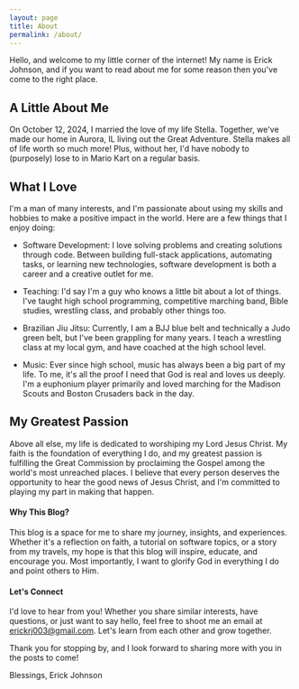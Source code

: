 ```yaml
---
layout: page
title: About
permalink: /about/
---
```


Hello, and welcome to my little corner of the internet! My name is Erick Johnson, and if you want to read about me for some reason then you've come to the right place.

## A Little About Me
On October 12, 2024, I married the love of my life Stella. Together, we've made our home in Aurora, IL living out the Great Adventure. Stella makes all of life worth so much more! Plus, without her, I'd have nobody to (purposely) lose to in Mario Kart on a regular basis.

## What I Love
I'm a man of many interests, and I'm passionate about using my skills and hobbies to make a positive impact in the world. Here are a few things that I enjoy doing:

* Software Development: I love solving problems and creating solutions through code. Between building full-stack applications, automating tasks, or learning new technologies, software development is both a career and a creative outlet for me.

* Teaching: I'd say I'm a guy who knows a little bit about a lot of things. I've taught high school programming, competitive marching band, Bible studies, wrestling class, and probably other things too.

* Brazilian Jiu Jitsu: Currently, I am a BJJ blue belt and technically a Judo green belt, but I've been grappling for many years. I teach a wrestling class at my local gym, and have coached at the high school level.

* Music: Ever since high school, music has always been a big part of my life. To me, it's all the proof I need that God is real and loves us deeply. I'm a euphonium player primarily and loved marching for the Madison Scouts and Boston Crusaders back in the day.

## My Greatest Passion

Above all else, my life is dedicated to worshiping my Lord Jesus Christ. My faith is the foundation of everything I do, and my greatest passion is fulfilling the Great Commission by proclaiming the Gospel among the world's most unreached places. I believe that every person deserves the opportunity to hear the good news of Jesus Christ, and I'm committed to playing my part in making that happen.

#### Why This Blog?

This blog is a space for me to share my journey, insights, and experiences. Whether it's a reflection on faith, a tutorial on software topics, or a story from my travels, my hope is that this blog will inspire, educate, and encourage you. Most importantly, I want to glorify God in everything I do and point others to Him.

#### Let's Connect

I'd love to hear from you! Whether you share similar interests, have questions, or just want to say hello, feel free to shoot me an email at erickrj003@gmail.com. Let's learn from each other and grow together.

Thank you for stopping by, and I look forward to sharing more with you in the posts to come!

Blessings,
Erick Johnson
